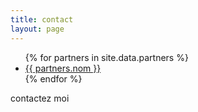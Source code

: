 ```yaml
---
title: contact
layout: page
---
```


<ul>
{% for partners in site.data.partners %}
  <li>
    <a href="https://github.com/{{ partners.github }}">
      {{ partners.nom }}
    </a>
  </li>
{% endfor %}
</ul>

contactez moi
